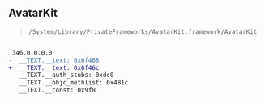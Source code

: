 ## AvatarKit

> `/System/Library/PrivateFrameworks/AvatarKit.framework/AvatarKit`

```diff

 346.0.0.0.0
-  __TEXT.__text: 0x6f468
+  __TEXT.__text: 0x6f46c
   __TEXT.__auth_stubs: 0xdc0
   __TEXT.__objc_methlist: 0x481c
   __TEXT.__const: 0x9f8

```
